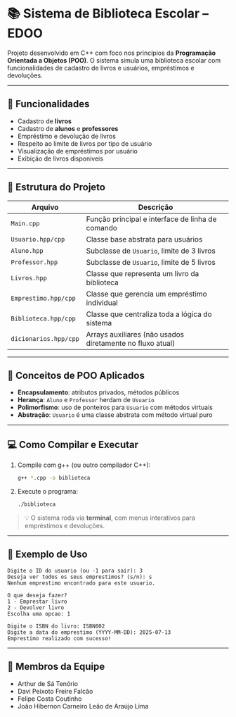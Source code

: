 
# 📚 Sistema de Biblioteca Escolar – EDOO

Projeto desenvolvido em C++ com foco nos princípios da **Programação Orientada a Objetos (POO)**. O sistema simula uma biblioteca escolar com funcionalidades de cadastro de livros e usuários, empréstimos e devoluções.

---

## 🚀 Funcionalidades

- Cadastro de **livros**
- Cadastro de **alunos** e **professores**
- Empréstimo e devolução de livros
- Respeito ao limite de livros por tipo de usuário
- Visualização de empréstimos por usuário
- Exibição de livros disponíveis

---

## 🧱 Estrutura do Projeto

| Arquivo              | Descrição                                                  |
|----------------------|------------------------------------------------------------|
| `Main.cpp`           | Função principal e interface de linha de comando           |
| `Usuario.hpp/cpp`    | Classe base abstrata para usuários                         |
| `Aluno.hpp`          | Subclasse de `Usuario`, limite de 3 livros                 |
| `Professor.hpp`      | Subclasse de `Usuario`, limite de 5 livros                 |
| `Livros.hpp`         | Classe que representa um livro da biblioteca               |
| `Emprestimo.hpp/cpp` | Classe que gerencia um empréstimo individual               |
| `Biblioteca.hpp/cpp` | Classe que centraliza toda a lógica do sistema             |
| `dicionarios.hpp/cpp`| Arrays auxiliares (não usados diretamente no fluxo atual)  |

---

## 🧬 Conceitos de POO Aplicados

- **Encapsulamento**: atributos privados, métodos públicos
- **Herança**: `Aluno` e `Professor` herdam de `Usuario`
- **Polimorfismo**: uso de ponteiros para `Usuario` com métodos virtuais
- **Abstração**: `Usuario` é uma classe abstrata com método virtual puro

---

## 💻 Como Compilar e Executar

1. Compile com g++ (ou outro compilador C++):
   ```bash
   g++ *.cpp -o biblioteca
   ```

2. Execute o programa:
   ```bash
   ./biblioteca
   ```

> 💡 O sistema roda via **terminal**, com menus interativos para empréstimos e devoluções.

---

## 📌 Exemplo de Uso

```text
Digite o ID do usuario (ou -1 para sair): 3
Deseja ver todos os seus emprestimos? (s/n): s
Nenhum emprestimo encontrado para este usuario.

O que deseja fazer?
1 - Emprestar livro
2 - Devolver livro
Escolha uma opcao: 1

Digite o ISBN do livro: ISBN002
Digite a data do emprestimo (YYYY-MM-DD): 2025-07-13
Emprestimo realizado com sucesso!
```


---
## 👥 Membros da Equipe

- Arthur de Sá Tenório
- Davi Peixoto Freire Falcão
- Felipe Costa Coutinho
- João Hibernon Carneiro Leão de Araújo Lima

